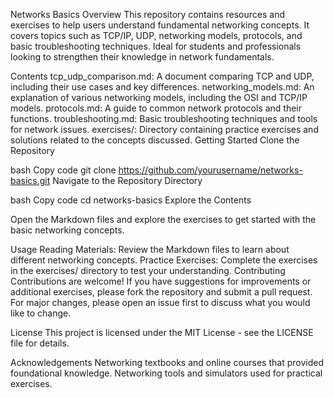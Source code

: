 Networks Basics
Overview
This repository contains resources and exercises to help users understand fundamental networking concepts. It covers topics such as TCP/IP, UDP, networking models, protocols, and basic troubleshooting techniques. Ideal for students and professionals looking to strengthen their knowledge in network fundamentals.

Contents
tcp_udp_comparison.md: A document comparing TCP and UDP, including their use cases and key differences.
networking_models.md: An explanation of various networking models, including the OSI and TCP/IP models.
protocols.md: A guide to common network protocols and their functions.
troubleshooting.md: Basic troubleshooting techniques and tools for network issues.
exercises/: Directory containing practice exercises and solutions related to the concepts discussed.
Getting Started
Clone the Repository

bash
Copy code
git clone https://github.com/yourusername/networks-basics.git
Navigate to the Repository Directory

bash
Copy code
cd networks-basics
Explore the Contents

Open the Markdown files and explore the exercises to get started with the basic networking concepts.

Usage
Reading Materials: Review the Markdown files to learn about different networking concepts.
Practice Exercises: Complete the exercises in the exercises/ directory to test your understanding.
Contributing
Contributions are welcome! If you have suggestions for improvements or additional exercises, please fork the repository and submit a pull request. For major changes, please open an issue first to discuss what you would like to change.

License
This project is licensed under the MIT License - see the LICENSE file for details.

Acknowledgements
Networking textbooks and online courses that provided foundational knowledge.
Networking tools and simulators used for practical exercises.
